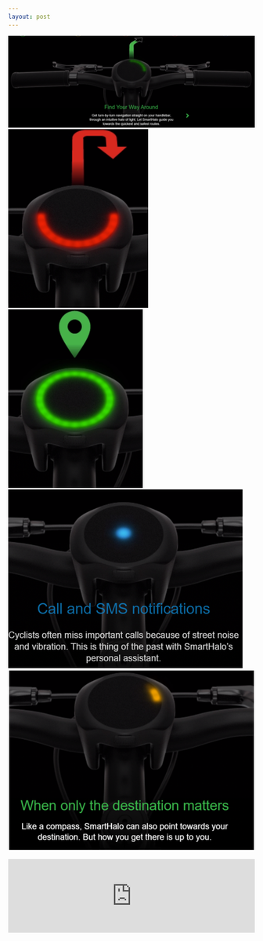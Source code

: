 ```yaml
---
layout: post
---
```


![1](images/nav_img/smarthalo/panel.png)
![2](images/nav_img/smarthalo/signal2.png)
![3](images/nav_img/smarthalo/signal3.png)
![4](images/nav_img/smarthalo/signal4.png)
![5](images/nav_img/smarthalo/signal5.png)

<iframe width="100%" height="auto" src="https://cdn.shopify.com/s/files/1/1897/8919/t/28/assets/free_flow_optimised.gif?13935232937409926898" frameborder="0"></iframe>

<!--
    0. logo
    1. panel
    2. features
    3. installation
    4. app view
    -->
